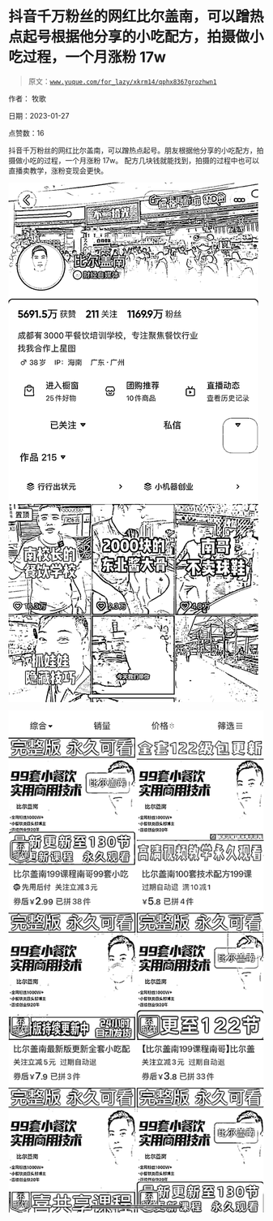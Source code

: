 # 抖音千万粉丝的网红比尔盖南，可以蹭热点起号根据他分享的小吃配方，拍摄做小吃过程，一个月涨粉 17w

> 原文：[`www.yuque.com/for_lazy/xkrm14/qphx8367grozhwn1`](https://www.yuque.com/for_lazy/xkrm14/qphx8367grozhwn1)

作者： 牧歌 

日期：2023-01-27 

点赞数：16 

抖音千万粉丝的网红比尔盖南，可以蹭热点起号。朋友根据他分享的小吃配方，拍摄做小吃的过程，一个月涨粉 17w。 配方几块钱就能找到，拍摄的过程中也可以直播卖教学，涨粉变现会更快。 

![](img/27a2c9f9535f49a8f0cfc64826eccf6c.png) 

![](img/f6519eb7a2ba87957f5c9ed268009017.png) 


